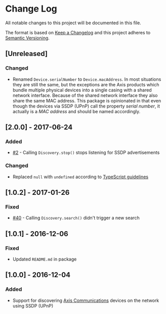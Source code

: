 # Change Log
All notable changes to this project will be documented in this file.

The format is based on [Keep a Changelog](http://keepachangelog.com/) and this project adheres to [Semantic Versioning](http://semver.org/).

## [Unreleased]

### Changed

- Renamed `Device.serialNumber` to `Device.macAddress`. In most situations they are still the same, but the exceptions are the Axis products which bundle multiple physical devices into a single casing with a shared network interface. Because of the shared network interface they also share the same MAC address. This package is opinionated in that even though the devices via SSDP (UPnP) call the property _serial number_, it actually is a _MAC address_ and should be named accordingly.

## [2.0.0] - 2017-06-24

### Added

- [#2](https://github.com/FantasticFiasco/axis-discovery-ssdp/issues/2) - Calling `Discovery.stop()` stops listening for SSDP advertisements

### Changed

- Replaced `null` with `undefined` according to [TypeScript guidelines](https://github.com/Microsoft/TypeScript/wiki/Coding-guidelines#null-and-undefined)

## [1.0.2] - 2017-01-26

### Fixed

- [#40](https://github.com/FantasticFiasco/axis-discovery-ssdp/issues/40) - Calling `Discovery.search()` didn't trigger a new search

## [1.0.1] - 2016-12-06

### Fixed

- Updated `README.md` in package

## [1.0.0] - 2016-12-04

### Added

- Support for discovering [Axis Communications](http://www.axis.com/) devices on the network using SSDP (UPnP)
